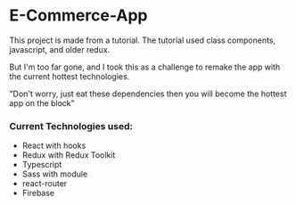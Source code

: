 # E-Commerce-App

This project is made from a tutorial. The tutorial used class components, javascript, and older redux. 

But I'm too far gone, and I took this as a challenge to remake the app with the current hottest technologies.

"Don't worry, just eat these dependencies then you will become the hottest app on the block"

### Current Technologies used:
- React with hooks
- Redux with Redux Toolkit
- Typescript
- Sass with module
- react-router
- Firebase
